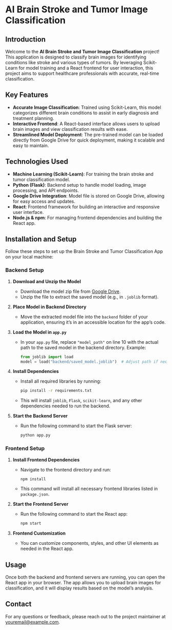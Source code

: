 # AI Brain Stroke and Tumor Image Classification

## Introduction

Welcome to the **AI Brain Stroke and Tumor Image Classification** project! This application is designed to classify brain images for identifying conditions like stroke and various types of tumors. By leveraging Scikit-Learn for model training and a React frontend for user interaction, this project aims to support healthcare professionals with accurate, real-time classification.

## Key Features

- **Accurate Image Classification**: Trained using Scikit-Learn, this model categorizes different brain conditions to assist in early diagnosis and treatment planning.
- **Interactive Frontend**: A React-based interface allows users to upload brain images and view classification results with ease.
- **Streamlined Model Deployment**: The pre-trained model can be loaded directly from Google Drive for quick deployment, making it scalable and easy to maintain.

## Technologies Used

- **Machine Learning (Scikit-Learn)**: For training the brain stroke and tumor classification model.
- **Python (Flask)**: Backend setup to handle model loading, image processing, and API endpoints.
- **Google Drive Integration**: Model file is stored on Google Drive, allowing for easy access and updates.
- **React**: Frontend framework for building an interactive and responsive user interface.
- **Node.js & npm**: For managing frontend dependencies and building the React app.

## Installation and Setup

Follow these steps to set up the Brain Stroke and Tumor Classification App on your local machine:

### Backend Setup

1. **Download and Unzip the Model**  
   - Download the model zip file from [Google Drive](https://drive.google.com/file/d/1bm8KK24pD3YjjKeF4_Xf0G7nuoLb_Y5_/view?usp=sharing).
   - Unzip the file to extract the saved model (e.g., in `.joblib` format).

2. **Place Model in Backend Directory**  
   - Move the extracted model file into the `backend` folder of your application, ensuring it’s in an accessible location for the app’s code.

3. **Load the Model in `app.py`**  
   - In your `app.py` file, replace `"model_path"` on line 10 with the actual path to the saved model in the backend directory. Example:
     ```python
     from joblib import load
     model = load("backend/saved_model.joblib")  # Adjust path if necessary
     ```

4. **Install Dependencies**  
   - Install all required libraries by running:
     ```bash
     pip install -r requirements.txt
     ```
   - This will install `joblib`, `Flask`, `scikit-learn`, and any other dependencies needed to run the backend.

5. **Start the Backend Server**
   - Run the following command to start the Flask server:
     ```bash
     python app.py
     ```

### Frontend Setup

1. **Install Frontend Dependencies**  
   - Navigate to the frontend directory and run:
     ```bash
     npm install
     ```
   - This command will install all necessary frontend libraries listed in `package.json`.

2. **Start the Frontend Server**
   - Run the following command to start the React app:
     ```bash
     npm start
     ```

3. **Frontend Customization**  
   - You can customize components, styles, and other UI elements as needed in the React app.

## Usage

Once both the backend and frontend servers are running, you can open the React app in your browser. The app allows you to upload brain images for classification, and it will display results based on the model’s analysis.

## Contact

For any questions or feedback, please reach out to the project maintainer at <a href="mailto:youremail@example.com">youremail@example.com</a>.
